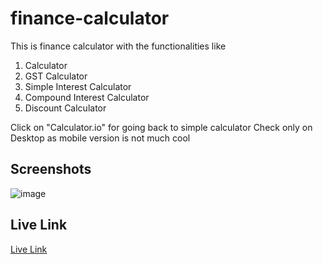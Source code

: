 # finance-calculator
This is finance calculator with the functionalities like

1) Calculator
2) GST Calculator
3) Simple Interest Calculator
4) Compound Interest Calculator
5) Discount Calculator


Click on "Calculator.io" for going back to simple calculator
Check only on Desktop as mobile version is not much cool


## Screenshots

![image](https://user-images.githubusercontent.com/91014156/197406831-0c12bb53-42ce-4f39-af2e-9e8074561657.png)

## Live Link

[Live Link](https://swarupvishwas18.github.io/finance-calculator/)
